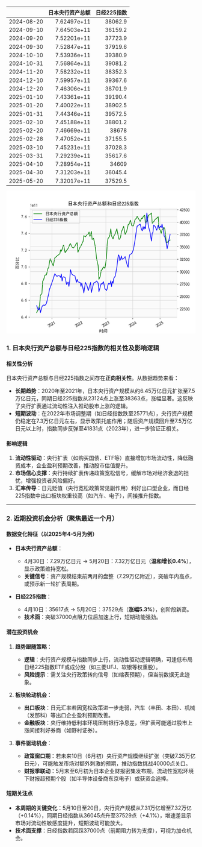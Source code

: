 |            |   日本央行资产总额 |   日经225指数 |
|:-----------|-------------------:|--------------:|
| 2024-08-20 |        7.62497e+11 |       38062.9 |
| 2024-09-10 |        7.64503e+11 |       36159.2 |
| 2024-09-20 |        7.52201e+11 |       37723.9 |
| 2024-09-30 |        7.52847e+11 |       37919.6 |
| 2024-10-10 |        7.53936e+11 |       39380.9 |
| 2024-10-31 |        7.56864e+11 |       39081.2 |
| 2024-11-20 |        7.58232e+11 |       38352.3 |
| 2024-12-10 |        7.59957e+11 |       39367.6 |
| 2024-12-20 |        7.46306e+11 |       38701.9 |
| 2025-01-10 |        7.43361e+11 |       39190.4 |
| 2025-01-20 |        7.40022e+11 |       38902.5 |
| 2025-01-31 |        7.44346e+11 |       39572.5 |
| 2025-02-10 |        7.45188e+11 |       38801.2 |
| 2025-02-20 |        7.46669e+11 |       38678   |
| 2025-02-28 |        7.47052e+11 |       37155.5 |
| 2025-03-10 |        7.45231e+11 |       37028.3 |
| 2025-03-31 |        7.29239e+11 |       35617.6 |
| 2025-04-10 |        7.28954e+11 |       34609   |
| 2025-04-30 |        7.31203e+11 |       36045.4 |
| 2025-05-20 |        7.32017e+11 |       37529.5 |

![图](japan_N225.png)



### 1. 日本央行资产总额与日经225指数的相关性及影响逻辑

#### 相关性分析
日本央行资产总额与日经225指数之间存在**正向相关性**。从数据趋势来看：
- **长期趋势**：2020年至2021年，日本央行资产规模从约6.45万亿日元扩张至7.5万亿日元，同期日经225指数从23124点上涨至38363点，涨幅显著。这反映了央行扩表通过流动性注入推动股市上涨的逻辑。
- **短期波动**：在2022年市场调整期（如日经指数跌至25771点），央行资产规模仍稳定在7.3万亿日元左右，显示政策托底作用；随后资产规模回升至7.5万亿日元以上时，指数同步反弹至41831点（2023年），进一步验证正相关。

#### 影响逻辑
1. **流动性驱动**：央行扩表（如购买国债、ETF等）直接增加市场流动性，降低融资成本，企业盈利预期改善，推动股市估值提升。
2. **市场信心支撑**：央行持续扩表传递政策宽松信号，缓解市场对经济衰退的担忧，增强投资者风险偏好。
3. **汇率传导**：日元贬值（央行宽松政策常见副作用）利好出口型企业，而日经225指数中出口板块权重较高（如汽车、电子），间接推升指数。

---

### 2. 近期投资机会分析（聚焦最近一个月）

#### 数据变化特征（以2025年4-5月为例）
- **日本央行资产总额**：
  - 4月30日：7.29万亿日元 → 5月20日：7.32万亿日元（**温和增长0.4%**），显示政策维持宽松。
  - **关键信号**：资产规模结束前两月的盘整（7.29万亿附近），突破年内高点，或预示新一轮扩表周期。
  
- **日经225指数**：
  - 4月10日：35617点 → 5月20日：37529点（**涨幅5.3%**），创阶段新高。
  - **技术面**：突破37000点阻力位后加速上行，短期动能强劲。

#### 潜在投资机会
1. **趋势跟随策略**：
   - **逻辑**：央行资产规模与指数同步上行，流动性驱动逻辑明确，可逢低布局日经225指数ETF或成分股（如三菱UFJ、软银等权重股）。
   - **风险提示**：需关注央行政策转向信号（如缩表预期），但当前数据无此迹象。

2. **板块轮动机会**：
   - **出口板块**：日元汇率若因宽松政策进一步走弱，汽车（丰田、本田）、机械（发那科）等出口企业盈利预期改善。
   - **金融板块**：央行维持低利率环境压制银行净息差，但扩表可能通过股市上涨间接利好券商（如野村证券）。

3. **事件驱动机会**：
   - **政策窗口期**：若未来10日（6月初）央行资产规模继续扩张（突破7.35万亿日元），可能触发市场对额外刺激的预期，推动指数挑战40000点关口。
   - **财报季联动**：5月末至6月初为日本企业财报密集发布期，流动性宽松环境下财报超预期个股（如半导体设备商东京电子）或获资金追捧。

#### 短期关注点
- **本周期的关键变化**：5月10日至20日，央行资产规模从7.31万亿增至7.32万亿（+0.14%），同期日经指数从36045点升至37529点（+4.1%），增速差显示市场对流动性敏感度提升，短期波动可能放大。
- **技术面支撑**：日经指数若回踩37000点（前期阻力转为支撑），可视为加仓机会。